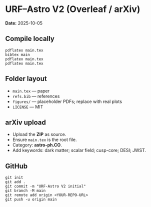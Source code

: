 # URF–Astro V2 (Overleaf / arXiv)

**Date:** 2025-10-05

## Compile locally
```
pdflatex main.tex
bibtex main
pdflatex main.tex
pdflatex main.tex
```

## Folder layout
- `main.tex` — paper
- `refs.bib` — references
- `figures/` — placeholder PDFs; replace with real plots
- `LICENSE` — MIT

## arXiv upload
- Upload the **ZIP** as source.
- Ensure `main.tex` is the root file.
- Category: **astro-ph.CO**.
- Add keywords: dark matter; scalar field; cusp-core; DESI; JWST.

## GitHub
```
git init
git add .
git commit -m "URF-Astro V2 initial"
git branch -M main
git remote add origin <YOUR-REPO-URL>
git push -u origin main
```